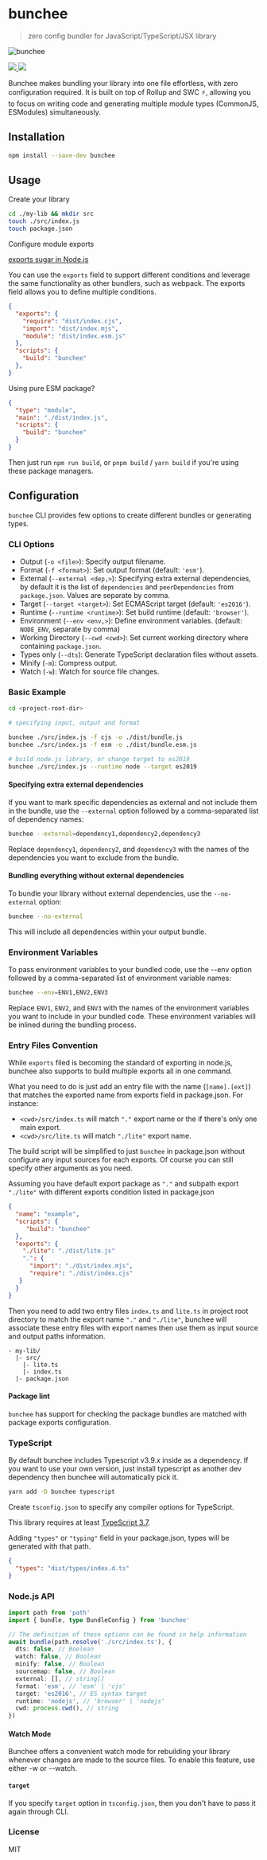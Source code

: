 # bunchee
> zero config bundler for JavaScript/TypeScript/JSX library

![bunchee](https://user-images.githubusercontent.com/4800338/98430015-7ce64f00-20e5-11eb-8c64-41addfbd4ede.png)

<p align="left">
  <a href="https://npm.im/bunchee">
    <img src="https://badgen.net/npm/v/bunchee">
  </a>

  <a href="https://github.com/huozhi/bunchee/actions?workflow=CI">
    <img src="https://github.com/huozhi/bunchee/workflows/CI/badge.svg">
  </a>
</p>

Bunchee makes bundling your library into one file effortless, with zero configuration required. It is built on top of Rollup and SWC ⚡️, allowing you to focus on writing code and generating multiple module types (CommonJS, ESModules) simultaneously.

## Installation

```sh
npm install --save-dev bunchee
```

## Usage

Create your library

```sh
cd ./my-lib && mkdir src
touch ./src/index.js
touch package.json
```
Configure module exports

[exports sugar in Node.js](https://nodejs.org/api/packages.html#exports-sugar)

You can use the `exports` field to support different conditions and leverage the same functionality as other bundlers, such as webpack. The exports field allows you to define multiple conditions.

```json
{
  "exports": {
    "require": "dist/index.cjs",
    "import": "dist/index.mjs",
    "module": "dist/index.esm.js"
  },
  "scripts": {
    "build": "bunchee"
  },
}
```

Using pure ESM package?

```json
{
  "type": "module",
  "main": "./dist/index.js",
  "scripts": {
    "build": "bunchee"
  }
}
```

Then just run `npm run build`, or `pnpm build` / `yarn build` if you're using these package managers.

## Configuration

`bunchee` CLI provides few options to create different bundles or generating types.

### CLI Options

- Output (`-o <file>`): Specify output filename.
- Format (`-f <format>`): Set output format (default: `'esm'`).
- External (`--external <dep,>`): Specifying extra external dependencies, by default it is the list of `dependencies` and `peerDependencies` from `package.json`. Values are separate by comma.
- Target (`--target <target>`): Set ECMAScript target (default: `'es2016'`).
- Runtime (`--runtime <runtime>`): Set build runtime (default: `'browser'`).
- Environment (`--env <env,>`): Define environment variables. (default: `NODE_ENV`, separate by comma)
- Working Directory (`--cwd <cwd>`): Set current working directory where containing `package.json`.
- Types only (`--dts`): Generate TypeScript declaration files without assets.
- Minify (`-m`): Compress output.
- Watch (`-w`): Watch for source file changes.

### Basic Example

```sh
cd <project-root-dir>

# specifying input, output and format

bunchee ./src/index.js -f cjs -o ./dist/bundle.js
bunchee ./src/index.js -f esm -o ./dist/bundle.esm.js

# build node.js library, or change target to es2019
bunchee ./src/index.js --runtime node --target es2019
```

#### Specifying extra external dependencies

If you want to mark specific dependencies as external and not include them in the bundle, use the `--external` option followed by a comma-separated list of dependency names:

```sh
bunchee --external=dependency1,dependency2,dependency3
```

Replace `dependency1`, `dependency2`, and `dependency3` with the names of the dependencies you want to exclude from the bundle.

#### Bundling everything without external dependencies
To bundle your library without external dependencies, use the `--no-external` option:

```sh
bunchee --no-external
```
This will include all dependencies within your output bundle.

### Environment Variables
To pass environment variables to your bundled code, use the --env option followed by a comma-separated list of environment variable names:

```bash
bunchee --env=ENV1,ENV2,ENV3
```

Replace `ENV1`, `ENV2`, and `ENV3` with the names of the environment variables you want to include in your bundled code. These environment variables will be inlined during the bundling process.


### Entry Files Convention

While `exports` filed is becoming the standard of exporting in node.js, bunchee also supports to build multiple exports all in one command.

What you need to do is just add an entry file with the name (`[name].[ext]`) that matches the exported name from exports field in package.json. For instance:

* `<cwd>/src/index.ts` will match `"."` export name or the if there's only one main export.
* `<cwd>/src/lite.ts` will match `"./lite"` export name.

The build script will be simplified to just `bunchee` in package.json without configure any input sources for each exports. Of course you can still specify other arguments as you need.

Assuming you have default export package as `"."` and subpath export `"./lite"` with different exports condition listed in package.json

```json
{
  "name": "example",
  "scripts": {
     "build": "bunchee"
  },
  "exports": {
    "./lite": "./dist/lite.js"
    ".": {
      "import": "./dist/index.mjs",
      "require": "./dist/index.cjs"
   }
  }
}
```

Then you need to add two entry files `index.ts` and `lite.ts` in project root directory to match the export name `"."` and `"./lite"`, bunchee will associate these entry files with export names then use them as input source and output paths information.

```
- my-lib/
  |- src/
    |- lite.ts
    |- index.ts
  |- package.json
```

#### Package lint

`bunchee` has support for checking the package bundles are matched with package exports configuration.

### TypeScript

By default bunchee includes Typescript v3.9.x inside as a dependency. If you want to use your own version, just install typescript as another dev dependency then bunchee will automatically pick it.

```sh
yarn add -D bunchee typescript
```

Create `tsconfig.json` to specify any compiler options for TypeScript.

This library requires at least [TypeScript 3.7](https://www.typescriptlang.org/docs/handbook/release-notes/typescript-3-7.html).


Adding `"types"` or `"typing"` field in your package.json, types will be generated with that path.

```json
{
  "types": "dist/types/index.d.ts"
}
```

### Node.js API

```ts
import path from 'path'
import { bundle, type BundleConfig } from 'bunchee'

// The definition of these options can be found in help information
await bundle(path.resolve('./src/index.ts'), {
  dts: false, // Boolean
  watch: false, // Boolean
  minify: false, // Boolean
  sourcemap: false, // Boolean
  external: [], // string[]
  format: 'esm', // 'esm' | 'cjs'
  target: 'es2016', // ES syntax target
  runtime: 'nodejs', // 'browser' | 'nodejs'
  cwd: process.cwd(), // string
})
```

#### Watch Mode

Bunchee offers a convenient watch mode for rebuilding your library whenever changes are made to the source files. To enable this feature, use either -w or --watch.

#### `target`

If you specify `target` option in `tsconfig.json`, then you don't have to pass it again through CLI.

### License

MIT
